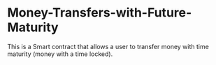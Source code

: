 # Money-Transfers-with-Future-Maturity
This is a Smart contract that allows a user to transfer money with time maturity (money with a time locked).
